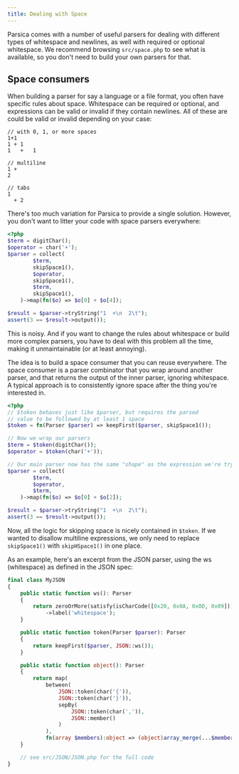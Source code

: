 ```yaml
---
title: Dealing with Space
---
```


Parsica comes with a number of useful parsers for dealing with different types of whitespace and newlines, as well with required or optional whitespace. We recommend browsing `src/space.php` to see what is available, so you don't need to build your own parsers for that. 

## Space consumers

When building a parser for say a language or a file format, you often have specific rules about space. Whitespace can be required or optional, and expressions can be valid or invalid if they contain newlines. All of these are could be valid or invalid depending on your case:

```
// with 0, 1, or more spaces
1+1
1 + 1
1   +   1

// multiline
1 +
2

// tabs
1 
  + 2
```

There's too much variation for Parsica to provide a single solution. However, you don't want to litter your code with space parsers everywhere:

```php
<?php
$term = digitChar();
$operator = char('+');
$parser = collect(
        $term,
        skipSpace1(),
        $operator,
        skipSpace1(),
        $term,
        skipSpace1(),
    )->map(fn($o) => $o[0] + $o[4]);

$result = $parser->tryString("1  +\n  2\t");
assert(3 == $result->output());
```

This is noisy. And if you want to change the rules about whitespace or build more complex parsers, you have to deal with this problem all the time, making it unmaintainable (or at least annoying).

The idea is to build a space consumer that you can reuse everywhere. The space consumer is a parser combinator that you wrap around another parser, and that returns the output of the inner parser, ignoring whitespace. A typical approach is to consistently ignore space after the thing you're interested in. 

```php
<?php
// $token behaves just like $parser, but requires the parsed 
// value to be followed by at least 1 space
$token = fn(Parser $parser) => keepFirst($parser, skipSpace1());

// Now we wrap our parsers
$term = $token(digitChar());
$operator = $token(char('+'));

// Our main parser now has the same "shape" as the expression we're trying to parse:
$parser = collect(
        $term,
        $operator,
        $term,
    )->map(fn($o) => $o[0] + $o[2]);

$result = $parser->tryString("1  +\n  2\t");
assert(3 == $result->output());
```

Now, all the logic for skipping space is nicely contained in `$token`. If we wanted to disallow multiline expressions, we only need to replace `skipSpace1()` with `skipHSpace1()` in one place.

As an example, here's an excerpt from the JSON parser, using the ws (whitespace) as defined in the JSON spec:

```php
final class MyJSON
{ 
    public static function ws(): Parser
    {
        return zeroOrMore(satisfy(isCharCode([0x20, 0x0A, 0x0D, 0x09])))->voidLeft(null)
            ->label('whitespace');
    }

    public static function token(Parser $parser): Parser
    {
        return keepFirst($parser, JSON::ws());
    }

    public static function object(): Parser
    {
        return map(
            between(
                JSON::token(char('{')),
                JSON::token(char('}')),
                sepBy(
                    JSON::token(char(',')),
                    JSON::member()
                )
            ),
            fn(array $members):object => (object)array_merge(...$members));
    }

    // see src/JSON/JSON.php for the full code
}
```


